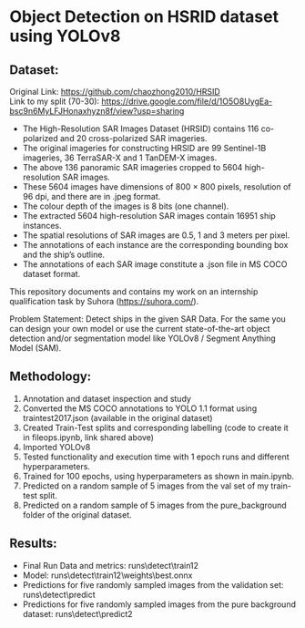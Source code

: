 # Object Detection on HSRID dataset using YOLOv8

## Dataset:

Original Link: https://github.com/chaozhong2010/HRSID <br>
Link to my split (70-30): https://drive.google.com/file/d/1O5O8UygEa-bsc9n6MyLFJHonaxhyzn8f/view?usp=sharing

-   The High-Resolution SAR Images Dataset (HRSID) contains 116 co-polarized and 20
    cross-polarized SAR imageries.
-   The original imageries for constructing HRSID are 99 Sentinel-1B imageries, 36
    TerraSAR-X and 1 TanDEM-X images.
-   The above 136 panoramic SAR imageries cropped to 5604 high-resolution SAR images.
-   These 5604 images have dimensions of 800 × 800 pixels, resolution of 96 dpi, and there
    are in .jpeg format.
-   The colour depth of the images is 8 bits (one channel).
-   The extracted 5604 high-resolution SAR images contain 16951 ship instances.
-   The spatial resolutions of SAR images are 0.5, 1 and 3 meters per pixel.
-   The annotations of each instance are the corresponding bounding box and the ship’s
    outline.
-   The annotations of each SAR image constitute a .json file in MS COCO dataset format.

This repository documents and contains my work on an internship qualification task by Suhora (https://suhora.com/).

Problem Statement: Detect ships in the given SAR Data. For the same you can design your own
model or use the current state-of-the-art object detection and/or segmentation model like
YOLOv8 / Segment Anything Model (SAM).

## Methodology:

1. Annotation and dataset inspection and study
2. Converted the MS COCO annotations to YOLO 1.1 format using traintest2017.json (available in the original dataset)
3. Created Train-Test splits and corresponding labelling (code to create it in fileops.ipynb, link shared above)
4. Imported YOLOv8
5. Tested functionality and execution time with 1 epoch runs and different hyperparameters.
6. Trained for 100 epochs, using hyperparameters as shown in main.ipynb.
7. Predicted on a random sample of 5 images from the val set of my train-test split.
8. Predicted on a random sample of 5 images from the pure_background folder of the original dataset.

## Results:

-   Final Run Data and metrics: runs\detect\train12
-   Model: runs\detect\train12\weights\best.onnx
-   Predictions for five randomly sampled images from the validation set: runs\detect\predict
-   Predictions for five randomly sampled images from the pure background dataset: runs\detect\predict2
